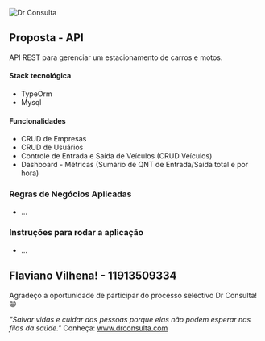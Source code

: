 ![Dr Consulta](https://drconsulta.com/_next/image?url=%2Fimages%2FLogo-Dr-Consulta-Branco.png&w=128&q=100 "DrConsulta")

## Proposta - API
API REST para gerenciar um estacionamento de carros e motos.

#### Stack tecnológica
- TypeOrm
- Mysql


#### Funcionalidades
- CRUD de Empresas
- CRUD de Usuários
- Controle de Entrada e Saída de Veículos (CRUD Veículos)
- Dashboard - Métricas (Sumário de QNT de Entrada/Saída total e por hora)

### Regras de Negócios Aplicadas
- ...

### Instruções para rodar a aplicação
- ...

## Flaviano Vilhena! - 11913509334
Agradeço a oportunidade de participar do processo selectivo Dr Consulta! 😄

*"Salvar vidas e cuidar das pessoas porque elas não podem esperar nas filas da saúde."*
Conheça: www.drconsulta.com
